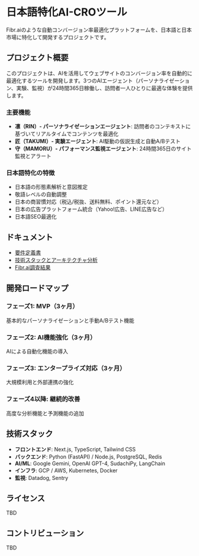 # 日本語特化AI-CROツール

Fibr.aiのような自動コンバージョン率最適化プラットフォームを、日本語と日本市場に特化して開発するプロジェクトです。

## プロジェクト概要

このプロジェクトは、AIを活用してウェブサイトのコンバージョン率を自動的に最適化するツールを開発します。3つのAIエージェント（パーソナライゼーション、実験、監視）が24時間365日稼働し、訪問者一人ひとりに最適な体験を提供します。

### 主要機能

- **凛（RIN）- パーソナライゼーションエージェント**: 訪問者のコンテキストに基づいてリアルタイムでコンテンツを最適化
- **匠（TAKUMI）- 実験エージェント**: AI駆動の仮説生成と自動A/Bテスト
- **守（MAMORU）- パフォーマンス監視エージェント**: 24時間365日のサイト監視とアラート

### 日本語特化の特徴

- 日本語の形態素解析と意図推定
- 敬語レベルの自動調整
- 日本の商習慣対応（税込/税抜、送料無料、ポイント還元など）
- 日本の広告プラットフォーム統合（Yahoo!広告、LINE広告など）
- 日本語SEO最適化

## ドキュメント

- [要件定義書](./requirement_definition.md)
- [技術スタックとアーキテクチャ分析](./tech_stack_analysis.md)
- [Fibr.ai調査結果](./fibr_ai_research.md)

## 開発ロードマップ

### フェーズ1: MVP（3ヶ月）
基本的なパーソナライゼーションと手動A/Bテスト機能

### フェーズ2: AI機能強化（3ヶ月）
AIによる自動化機能の導入

### フェーズ3: エンタープライズ対応（3ヶ月）
大規模利用と外部連携の強化

### フェーズ4以降: 継続的改善
高度な分析機能と予測機能の追加

## 技術スタック

- **フロントエンド**: Next.js, TypeScript, Tailwind CSS
- **バックエンド**: Python (FastAPI) / Node.js, PostgreSQL, Redis
- **AI/ML**: Google Gemini, OpenAI GPT-4, SudachiPy, LangChain
- **インフラ**: GCP / AWS, Kubernetes, Docker
- **監視**: Datadog, Sentry

## ライセンス

TBD

## コントリビューション

TBD

